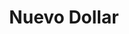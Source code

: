 ---
title: "Nuevo Dollar"
url: /san-isidro-de-el-general/nuevo-dollar/
shop: tienda de variedades
---